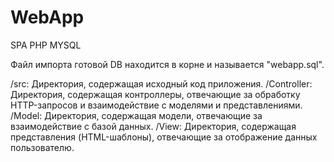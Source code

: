 # WebApp
 SPA PHP MYSQL

Файл импорта готовой DB находится в корне и называется "webapp.sql".

/src: Директория, содержащая исходный код приложения.
  /Controller: Директория, содержащая контроллеры, отвечающие за обработку HTTP-запросов и взаимодействие с моделями и представлениями.
  /Model: Директория, содержащая модели, отвечающие за взаимодействие с базой данных.
  /View: Директория, содержащая представления (HTML-шаблоны), отвечающие за отображение данных пользователю.

